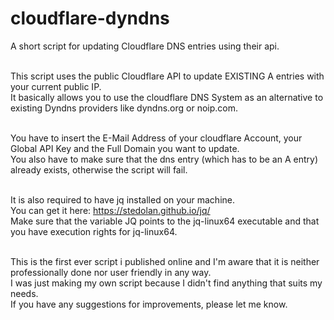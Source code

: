 # cloudflare-dyndns
A short script for updating Cloudflare DNS entries using their api.

<br>This script uses the public Cloudflare API to update EXISTING A entries with your current public IP.
<br>It basically allows you to use the cloudflare DNS System as an alternative to existing Dyndns providers like dyndns.org or noip.com.

<br>You have to insert the E-Mail Address of your cloudflare Account, your Global API Key and the Full Domain you want to update.
<br>You also have to make sure that the dns entry (which has to be an A entry) already exists, otherwise the script will fail.

<br>It is also required to have jq installed on your machine.
<br>You can get it here: https://stedolan.github.io/jq/
<br>Make sure that the variable JQ points to the jq-linux64 executable and that you have execution rights for jq-linux64.



<br>This is the first ever script i published online and I'm aware that it is neither professionally done nor user friendly in any way.
<br>I was just making my own script because I didn't find anything that suits my needs.
<br>If you have any suggestions for improvements, please let me know.
